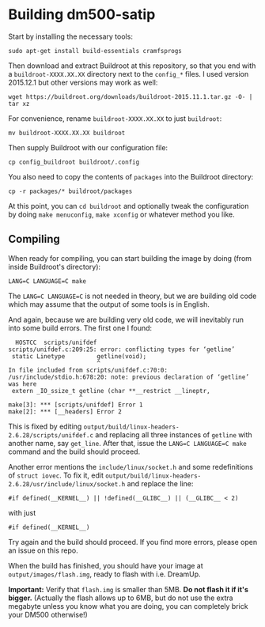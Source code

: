 # Building dm500-satip

Start by installing the necessary tools:

    sudo apt-get install build-essentials cramfsprogs

Then download and extract Buildroot at this repository, so that
you end with a `buildroot-XXXX.XX.XX` directory next to the `config_*`
files. I used version 2015.12.1 but other versions may work as well:

    wget https://buildroot.org/downloads/buildroot-2015.11.1.tar.gz -O- | tar xz

For convenience, rename `buildroot-XXXX.XX.XX` to just `buildroot`:

    mv buildroot-XXXX.XX.XX buildroot

Then supply Buildroot with our configuration file:

    cp config_buildroot buildroot/.config

You also need to copy the contents of `packages` into the Buildroot
directory:

    cp -r packages/* buildroot/packages

At this point, you can `cd buildroot` and optionally tweak the configuration
by doing `make menuconfig`, `make xconfig` or whatever method you like.

## Compiling

When ready for compiling, you can start building the image by doing (from
inside Buildroot's directory):

    LANG=C LANGUAGE=C make

The `LANG=C LANGUAGE=C` is not needed in theory, but we are building old code
which may assume that the output of some tools is in English.

And again, because we are building very old code, we will inevitably run
into some build errors. The first one I found:

~~~
  HOSTCC  scripts/unifdef
scripts/unifdef.c:209:25: error: conflicting types for ‘getline’
 static Linetype         getline(void);
                         ^
In file included from scripts/unifdef.c:70:0:
/usr/include/stdio.h:678:20: note: previous declaration of ‘getline’ was here
 extern _IO_ssize_t getline (char **__restrict __lineptr,
                    ^
make[3]: *** [scripts/unifdef] Error 1
make[2]: *** [__headers] Error 2
~~~

This is fixed by editing `output/build/linux-headers-2.6.28/scripts/unifdef.c`
and replacing all three instances of `getline` with another name, say `get_line`.
After that, issue the `LANG=C LANGUAGE=C make` command and the build should
proceed.

Another error mentions the `include/linux/socket.h` and some redefinitions
of `struct iovec`. To fix it, edit
`output/build/linux-headers-2.6.28/usr/include/linux/socket.h` and replace the line:

~~~
#if defined(__KERNEL__) || !defined(__GLIBC__) || (__GLIBC__ < 2)
~~~

with just

~~~
#if defined(__KERNEL__)
~~~

Try again and the build should proceed. If you find more errors, please open
an issue on this repo.

When the build has finished, you should have your image at
`output/images/flash.img`, ready to flash with i.e. DreamUp.

**Important:** Verify that `flash.img` is smaller than 5MB. **Do not
flash it if it's bigger.** (Actually the flash allows up to 6MB, but do
not use the extra megabyte unless you know what you are doing, you can
completely brick your DM500 otherwise!)
